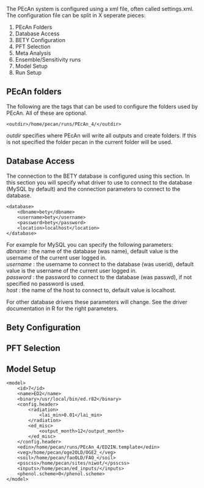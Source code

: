 The PEcAn system is configured using a xml file, often called settings.xml. The configuration file can be split in X seperate pieces:

1. PEcAn Folders
1. Database Access
1. BETY Configuration
1. PFT Selection
1. Meta Analysis
1. Ensemble/Sensitivity runs
1. Model Setup
1. Run Setup

## PEcAn folders

The following are the tags that can be used to configure the folders used by PEcAn. All of these are optional.

	<outdir>/home/pecan/runs/PEcAn_4/</outdir>

*outdir* specifies where PEcAn will write all outputs and create folders. If this is not specified the folder pecan in the current folder will be used.

## Database Access

The connection to the BETY database is configured using this section. In this section you will specify what driver to use to connect to the database (MySQL by default) and the connection parameters to connect to the database.

	<database>
		<dbname>bety</dbname>
		<username>bety</username>
		<password>bety</password>
		<location>localhost</location>
	</database>

For example for MySQL you can specify the following parameters:  
*dbname* : the name of the database (was name), default value is the username of the current user logged in.  
*username* : the username to connect to the database (was userid), default value is the username of the current user logged in.  
*password* : the password to connect to the database (was passwd), if not specified no password is used.  
*host* : the name of the host to connect to, default value is localhost.  

For other database drivers these parameters will change. See the driver documentation in R for the right parameters.

## Bety Configuration

## PFT Selection

## Model Setup

	<model>
		<id>7</id>
		<name>ED2</name>
		<binary>/usr/local/bin/ed.r82</binary>
		<config.header>
			<radiation>
				<lai_min>0.01</lai_min>
			</radiation>
			<ed_misc>
				<output_month>12</output_month>      
			</ed_misc> 
		</config.header>
		<edin>/home/pecan/runs/PEcAn_4/ED2IN.template</edin>
		<veg>/home/pecan/oge2OLD/OGE2_</veg>
		<soil>/home/pecan/faoOLD/FAO_</soil>
		<psscss>/home/pecan/sites/niwot/</psscss>
		<inputs>/home/pecan/ed_inputs/</inputs>
		<phenol.scheme>0</phenol.scheme>
	</model>